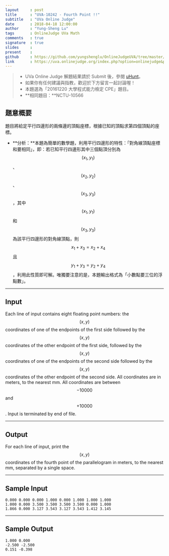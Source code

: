 ```yaml
---
layout     : post
title      : "UVA-10242 - Fourth Point !!"
subtitle   : "UVa Online Judge"
date       : 2018-04-18 12:00:00
author     : "Yung-Sheng Lu"
tags       : OnlineJudge UVa Math
comments   : true
signature  : true
slides     : 
present    :
github     : https://github.com/yungshenglu/OnlineJudgeUVA/tree/master/UVA-10242
link       : https://uva.onlinejudge.org/index.php?option=onlinejudge&page=show_problem&problem=1183
---
```


> * UVa Online Judge 解題結果請於 Submit 後，參閱 [uHunt](https://uhunt.onlinejudge.org/)。
> * 如果你有任何建議與指教，歡迎於下方留言一起討論喔！
> * 本題選為「20161220 大學程式能力檢定 CPE」題目。
> * **相同題目：**NCTU-10566

## 題意概要

題目將給定平行四邊形的兩條邊的頂點座標，根據已知的頂點求第四個頂點的座標。
* **分析：**本題為簡單的數學題，利用平行四邊形的特性：「對角線頂點座標和要相同」，即：若已知平行四邊形其中三個點頂分別為 $$(x_1, y_1)$$、$$(x_2, y_2)$$、$$(x_3, y_3)$$，其中 $$(x_1, y_1)$$ 和 $$(x_3, y_3)$$ 為該平行四邊形的對角線頂點，則 $$x_1 + x_3 = x_2 + x_4$$ 且 $$y_1 + y_3 = y_2 + y_4$$，利用此性質即可解。唯獨要注意的是，本題輸出格式為「小數點要三位的浮點數」。

---
## Input

Each line of input contains eight floating point numbers: the $$(x, y)$$ coordinates of one of the endpoints of the first side followed by the $$(x, y)$$ coordinates of the other endpoint of the first side, followed by the $$(x, y)$$ coordinates of one of the endpoints of the second side followed by the $$(x, y)$$ coordinates of the other endpoint of the second side. All coordinates are in meters, to the nearest mm. All coordinates are between $$−10000$$ and $$+10000$$. Input is terminated by end of file.

---
## Output

For each line of input, print the $$(x, y)$$ coordinates of the fourth point of the parallelogram in meters, to the nearest mm, separated by a single space.

---
## Sample Input

```
0.000 0.000 0.000 1.000 0.000 1.000 1.000 1.000
1.000 0.000 3.500 3.500 3.500 3.500 0.000 1.000
1.866 0.000 3.127 3.543 3.127 3.543 1.412 3.145
```

---
## Sample Output

```
1.000 0.000
-2.500 -2.500
0.151 -0.398
```
